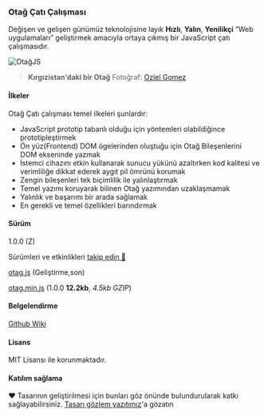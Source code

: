 ### Otağ Çatı Çalışması

Değişen ve gelişen günümüz teknolojisine layık **Hızlı**, **Yalın**, **Yenilikçi** “Web uygulamaları” geliştirmek amacıyla ortaya çıkmış bir JavaScript çatı çalışmasıdır.

![OtağJS](https://images.unsplash.com/photo-1489421382202-f7ec0cfd96f7?ixlib=rb-0.3.5&ixid=eyJhcHBfaWQiOjEyMDd9&s=5b82cdc8d05177379792872591e0f2a7&auto=format&fit=crop&w=1350&q=80)
> **Kırgızistan'daki bir Otağ** Fotoğraf: [Oziel Gomez](https://unsplash.com/@ozgomz)

#### İlkeler
Otağ Çatı çalışması temel ilkeleri şunlardır:

* JavaScript prototip tabanlı olduğu için yöntemleri olabildiğince prototipleştirmek
* Ön yüz(Frontend) DOM ögelerinden oluştuğu için Otağ Bileşenlerini DOM ekseninde yazmak
* İstemci cihazını etkin kullanarak sunucu yükünü azaltırken kod kalitesi ve verimliliğe dikkat ederek aygıt pil ömrünü korumak
* Zengin bileşenleri tek biçimlilik ile yalınlaştırmak
* Temel yazımı koruyarak bilinen Otağ yazımından uzaklaşmamak
* Yalınlık ve başarımı bir arada sağlamak
* En gerekli ve temel özellikleri barındırmak

#### Sürüm
1.0.0 (Z)

Sürümleri ve etkinlikleri [takip edin 📆](webcal://ilgilenio.github.io/Otag/cizelge/takvim.ics)

[otag.js](https://ilgilenio.github.io/Otag/otag.js) (Geliştirme,son)

[otag.min.js](https://ilgilenio.github.io/Otag/otag.min.js) (1.0.0 **12.2kb**, _4.5kb GZIP_)


#### Belgelendirme
[Github Wiki](https://github.com/ilgilenio/Otag/wiki)

#### Lisans
MIT Lisansı ile korunmaktadır.

#### Katılım sağlama
♥ Tasarının geliştirilmesi için bunları göz önünde bulundurularak katkı sağlayabilirsiniz.
[Tasarı gözlem yazıtımız](https://tree.taiga.io/project/ilgilenio-otag/kanban)'a gözatın
